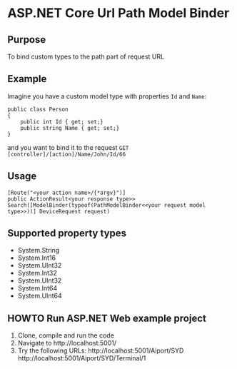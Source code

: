 # ASP.NET Core Url Path Model Binder

## Purpose
To bind custom types to the path part of request URL

## Example
Imagine you have a custom model type with properties `Id` and `Name`:

```
public class Person
{
	public int Id { get; set;}
	public string Name { get; set;}
}

```
and you want to bind it to the request `GET [controller]/[action]/Name/John/Id/66`

## Usage
```
[Route("<your action name>/{*argv}")]
public ActionResult<your response type>> Search([ModelBinder(typeof(PathModelBinder<<your request model type>>))] DeviceRequest request)
```

## Supported property types
* System.String
* System.Int16
* System.UInt32
* System.Int32
* System.UInt32
* System.Int64
* System.UInt64

## HOWTO Run ASP.NET Web example project
1. Clone, compile and run the code
2. Navigate to http://localhost:5001/
3. Try the following URLs:
http://localhost:5001/Aiport/SYD
http://localhost:5001/Aiport/SYD/Terminal/1



